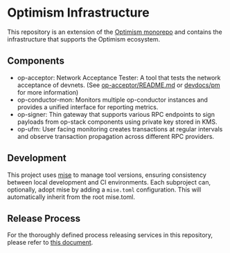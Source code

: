 # Optimism Infrastructure

This repository is an extension of the [Optimism monorepo](https://github.com/ethereum-optimism/optimism) and contains the infrastructure that supports the Optimism ecosystem.

## Components
- op-acceptor: Network Acceptance Tester: A tool that tests the network acceptance of devnets. (See [op-acceptor/README.md](./op-acceptor/README.md) or [devdocs/pm](https://devdocs.optimism.io/pm/acceptance-testing.html) for more information)
- op-conductor-mon: Monitors multiple op-conductor instances and provides a unified interface for reporting metrics.
- op-signer: Thin gateway that supports various RPC endpoints to sign payloads from op-stack components using private key stored in KMS.
- op-ufm: User facing monitoring creates transactions at regular intervals and observe transaction propagation across different RPC providers.

## Development

This project uses [mise](https://mise.jdx.dev/) to manage tool versions, ensuring consistency between local development and CI environments.
Each subproject can, optionally, adopt mise by adding a `mise.toml` configuration. This will automatically inherit from the root mise.toml.

## Release Process

For the thoroughly defined process releasing services in this repository, please refer to [this document](./RELEASE.md).
